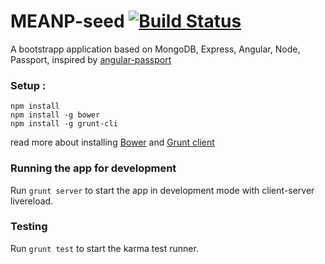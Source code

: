 MEANP-seed   [![Build Status](https://drone.io/github.com/mravinale/meanp-seed/status.png)](https://drone.io/github.com/mravinale/meanp-seed/latest)
================

A bootstrapp application based on MongoDB, Express, Angular, Node, Passport, 
inspired by [angular-passport](https://github.com/DaftMonk/angular-passport) 
 
### Setup :
```
npm install
npm install -g bower
npm install -g grunt-cli
```
read more about installing [Bower](http://bower.io/) and [Grunt client](http://gruntjs.com/getting-started)


### Running the app for development
Run 
```grunt server```
to start the app in development mode with client-server livereload.

### Testing
Run ```grunt test``` to start the karma test runner.
 
